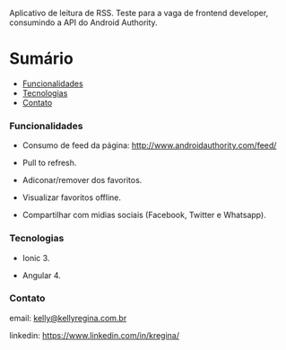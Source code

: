 Aplicativo de leitura de RSS. 
Teste para a vaga de frontend developer, consumindo a API do Android Authority.

# Sumário

- [Funcionalidades](#funcionalidades)
- [Tecnologias](#tecnologias)
- [Contato](#contato)


### Funcionalidades

* Consumo de feed da página: http://www.androidauthority.com/feed/

* Pull to refresh.

* Adiconar/remover dos favoritos.

* Visualizar favoritos offline.

* Compartilhar com midias sociais (Facebook, Twitter e Whatsapp).

### Tecnologias

* Ionic 3.

* Angular 4.


### Contato

email: kelly@kellyregina.com.br

linkedin: https://www.linkedin.com/in/kregina/
